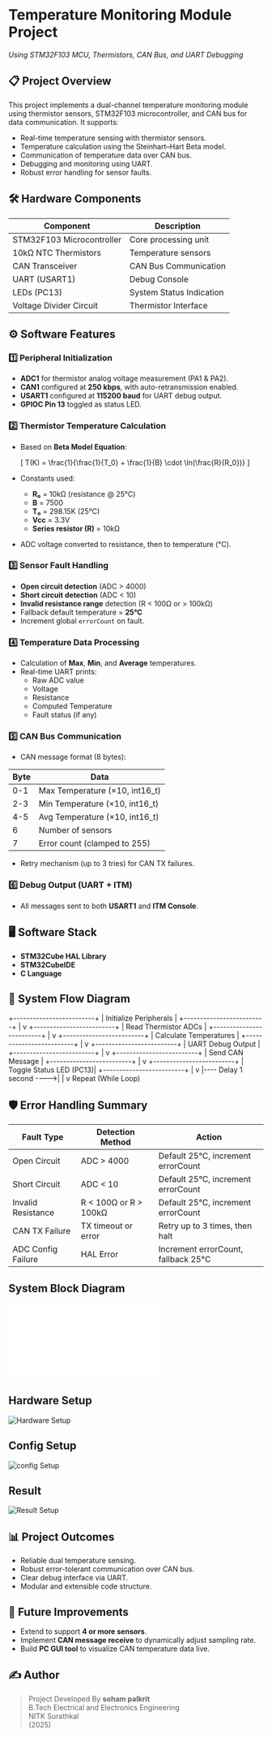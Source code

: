 # Temperature Monitoring Module Project  
*Using STM32F103 MCU, Thermistors, CAN Bus, and UART Debugging*

## 📋 Project Overview

This project implements a dual-channel temperature monitoring module using thermistor sensors, STM32F103 microcontroller, and CAN bus for data communication. It supports:

- Real-time temperature sensing with thermistor sensors.
- Temperature calculation using the Steinhart–Hart Beta model.
- Communication of temperature data over CAN bus.
- Debugging and monitoring using UART.
- Robust error handling for sensor faults.

## 🛠️ Hardware Components

| Component               | Description                    |
|-------------------------|--------------------------------|
| STM32F103 Microcontroller | Core processing unit |
| 10kΩ NTC Thermistors    | Temperature sensors |
| CAN Transceiver | CAN Bus Communication |
| UART (USART1) | Debug Console |
| LEDs (PC13) | System Status Indication |
| Voltage Divider Circuit | Thermistor Interface |

## ⚙️ Software Features

### 1️⃣ Peripheral Initialization
- **ADC1** for thermistor analog voltage measurement (PA1 & PA2).
- **CAN1** configured at **250 kbps**, with auto-retransmission enabled.
- **USART1** configured at **115200 baud** for UART debug output.
- **GPIOC Pin 13** toggled as status LED.

### 2️⃣ Thermistor Temperature Calculation
- Based on **Beta Model Equation**:
  
  \[
  T(K) = \frac{1}{\frac{1}{T_0} + \frac{1}{B} \cdot \ln(\frac{R}{R_0})}
  \]
  
- Constants used:
  - **R₀** = 10kΩ (resistance @ 25°C)
  - **B** = 7500
  - **T₀** = 298.15K (25°C)
  - **Vcc** = 3.3V
  - **Series resistor (R)** = 10kΩ

- ADC voltage converted to resistance, then to temperature (°C).

### 3️⃣ Sensor Fault Handling
- **Open circuit detection** (ADC > 4000)
- **Short circuit detection** (ADC < 10)
- **Invalid resistance range** detection (R < 100Ω or > 100kΩ)
- Fallback default temperature = **25°C**
- Increment global `errorCount` on fault.

### 4️⃣ Temperature Data Processing
- Calculation of **Max**, **Min**, and **Average** temperatures.
- Real-time UART prints:
  - Raw ADC value
  - Voltage
  - Resistance
  - Computed Temperature
  - Fault status (if any)

### 5️⃣ CAN Bus Communication
- CAN message format (8 bytes):

| Byte | Data |
|------|------|
| 0-1 | Max Temperature (×10, int16_t) |
| 2-3 | Min Temperature (×10, int16_t) |
| 4-5 | Avg Temperature (×10, int16_t) |
| 6 | Number of sensors |
| 7 | Error count (clamped to 255) |

- Retry mechanism (up to 3 tries) for CAN TX failures.

### 6️⃣ Debug Output (UART + ITM)
- All messages sent to both **USART1** and **ITM Console**.

## 🖥️ Software Stack

- **STM32Cube HAL Library**
- **STM32CubeIDE**
- **C Language**

## 🔁 System Flow Diagram

+-------------------------+
| Initialize Peripherals |
+-------------------------+
|
v
+-------------------------+
| Read Thermistor ADCs |
+-------------------------+
|
v
+-------------------------+
| Calculate Temperatures |
+-------------------------+
|
v
+-------------------------+
| UART Debug Output |
+-------------------------+
|
v
+-------------------------+
| Send CAN Message |
+-------------------------+
|
v
+-------------------------+
| Toggle Status LED (PC13)|
+-------------------------+
|
v
|---- Delay 1 second ---->|
|
v
Repeat (While Loop)

## 🛡️ Error Handling Summary

| Fault Type | Detection Method | Action |
|------------|------------------|--------|
| Open Circuit | ADC > 4000 | Default 25°C, increment errorCount |
| Short Circuit | ADC < 10 | Default 25°C, increment errorCount |
| Invalid Resistance | R < 100Ω or R > 100kΩ | Default 25°C, increment errorCount |
| CAN TX Failure | TX timeout or error | Retry up to 3 times, then halt |
| ADC Config Failure | HAL Error | Increment errorCount, fallback 25°C |

## System Block Diagram

![System Schematics](results/Schematic_Temp_module_2023-08-25.pdf)

## Hardware Setup

![Hardware Setup](results/temp_module1.jpg)

## Config Setup

![config Setup](results/config.jpg)

## Result 

![Result Setup](results/Result_teraterm.jpg)


## 📊 Project Outcomes

- Reliable dual temperature sensing.
- Robust error-tolerant communication over CAN bus.
- Clear debug interface via UART.
- Modular and extensible code structure.

## 📅 Future Improvements

- Extend to support **4 or more sensors**.
- Implement **CAN message receive** to dynamically adjust sampling rate.
- Build **PC GUI tool** to visualize CAN temperature data live.

## ✍️ Author

> Project Developed By **soham palkrit**  
> B.Tech Electrical and Electronics Engineering  
> NITK Surathkal  
> (2025)

